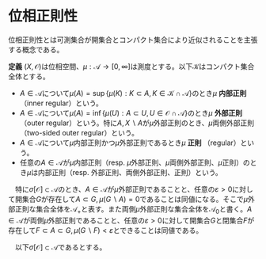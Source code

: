 
# 位相正則性

位相正則性とは可測集合が開集合とコンパクト集合により近似されることを主張する概念である。

__定義__ $(X, \mathcal{O})$は位相空間、$\mu:\mathscr{A}\rightarrow [0, \infty]$は測度とする。以下$\mathcal{K}$はコンパクト集合全体とする。

- $A\in\mathscr{A}$について$\mu (A)=\sup\lbrace \mu (K) : K\subset A, K\in\mathcal{K}\cap\mathscr{A} \rbrace$のとき$\mu$ **内部正則**（inner regular）という。
- $A\in\mathscr{A}$について$\mu (A)=\inf\lbrace \mu (U) : A\subset U, U\in\mathcal{O}\cap\mathscr{A} \rbrace$のとき$\mu$ **外部正則** （outer regular）という。特に$A, X\backslash A$が$\mu$外部正則のとき、$\mu$両側外部正則（two-sided outer regular）という。
- $A\in\mathscr{A}$について$\mu$内部正則かつ$\mu$外部正則であるとき$\mu$ **正則** （regular）という。
- 任意の$A\in\mathscr{A}$が$\mu$内部正則（resp. $\mu$外部正則、$\mu$両側外部正則、$\mu$正則）のとき$\mu$は内部正則（resp. 外部正則、両側外部正則、正則）という。

　特に$\sigma\lbrack \mathcal{O} \rbrack\subset\mathscr{A}$のとき、$A\in\mathscr{A}$が$\mu$外部正則であることと、任意の$\varepsilon>0$に対して開集合$G$が存在して$A\subset G, \mu (G\backslash A)=0$であることは同値になる。そこで$\mu$外部正則な集合全体を$\mathscr{A}_{+}$と表す。また両側$\mu$外部正則な集合全体を$\mathscr{A}_{0}$と書く。$A\in\mathscr{A}$が両側$\mu$外部正則であることと、任意の$\varepsilon>0$に対して開集合$G$と閉集合$F$が存在して$F\subset A\subset G, \mu (G\backslash F)\lt\varepsilon$とできることは同値である。

　以下$\sigma\lbrack \mathcal{O} \rbrack\subset\mathscr{A}$であるとする。

<!--
\begin{Prop}
$\mathscr{A}_{+}$は可算和で閉じる。
\end{Prop}
\begin{Proof}
$\{A_{n}\}\subset\mathscr{A}_{+}, A:=\bigcup A_{n}$とする。$\varepsilon>0$に対して開集合$G_{n}$を$A_{n}\subset G_{n}$かつ
\[ \mu (G_{n}\backslash A_{n})<\frac{\varepsilon}{2^{n}} \]
を満たすように取れる。$G:=\bigcup G_{n}$と置けば開集合で$G\backslash A\subset\bigcup G_{n}\backslash A_{n}$であるから
$\mu (G\backslash A)\le\sum\mu (G_{n}\backslash A_{n})<\varepsilon$が成り立つ。故に$A\in\mathscr{A}_{+}$を得る。
\end{Proof}

　開集合の加算交叉で表される集合を$G_{\delta}$-集合または内極限集合と言った。
同様に閉集合の加算和で表される集合を$F_{\sigma}$-集合と言う。

\begin{Def}
任意の閉集合が$G_{\delta}$集合であるとき、その位相空間は$G_{\delta}$空間と呼ぶ。
\footnote{あるいは同値な定義として任意の開集合が$F_{\sigma}$集合のとき$F_{\sigma}$空間と言っても良い。}
\end{Def}

　例えば距離空間$(X, \rho)$は$G_{\delta}$空間である。実際開集合$O$に対して
\[ F_{n}:=\left\{x\in X\mid \rho(x, X\backslash O)\le\frac{1}{n}\right\} \]
と定めれば$F_{n}$は閉集合で、かつ$O=\bigcup F_{n}$と表せる。

\begin{Prop}
$\mu$が有限なら$\mathscr{A}_{+}$は可算交叉で閉じる。
特に位相空間$(X, \mathcal{O})$が$G_{\delta}$空間なら$\mathcal{O}\subset\mathscr{A}_{0}$が成り立つ。
このとき$\mathscr{A}_{0}$は$\sigma$-加法族だから$\sigma[\mathcal{O}]\subset\mathscr{A}_{0}$が成り立つ。
\end{Prop}
\begin{Proof}
$\mu$は有限とする。$\{A_{n}\}\subset\mathscr{A}_{+}, A:=\bigcap A_{n}$とする。
$\varepsilon>0$に対して開集合$G_{n}$を$A_{n}\subset G_{n}$かつ
\[ \mu (G_{n}\backslash A_{n})<\frac{\varepsilon}{2^{n+1}} \]
を満たすように取れる。$G:=\bigcap G_{n}\in\mathscr{A}$と置く。
ここで$H_{n}:=\bigcap_{j=1}^{n}G_{j}$は$A$を含む開集合であって$H_{n}\searrow G$を満たす。
$\mu$は有限だから測度の減少列連続性より、ある番号$N$が存在して
\[ \mu (H_{N}\backslash G)<\frac{\varepsilon}{2} \]
を満たす。$G\backslash A\subset \bigcup (G_{n}\backslash A_{n})$であるから
\[ \mu (H_{N}\backslash A)\le\mu (H_{N}\backslash G)+\mu (G\backslash A)
<\frac{\varepsilon}{2}+\sum\mu (G_{n}\backslash A_{n})\le\varepsilon \]
を得る。

　$\mathcal{O}\subset\mathscr{A}_{+}$は明らか。$X\backslash O$は閉集合だから、$G_{\delta}$-空間の定義により可算個の開集合$O_{n}$を用いて
$X\backslash O=\bigcap O_{n}$と表せる。故に$X\backslash O\in\mathscr{A}_{+}$なので$\mathcal{O}\subset\mathscr{A}_{0}$を得る。
$\mathscr{A}_{0}$は$\sigma$-加法族になるので$\sigma[\mathcal{O}]\subset\mathscr{A}_{0}$が分かる。
\end{Proof}

\begin{Prop}
測度$\mu$に対し、ある$\{B_{n}\}\subset\mathcal{O}$が存在して$B_{n}\nearrow X, \mu (B_{n})<\infty$を満たすとする。
このとき$\sigma[\mathcal{O}]\subset\mathscr{A}_{0}$が成り立つ。
\end{Prop}
\begin{Proof}
$B\in\mathscr{A}$に対して$\mu_{n}(B):=\mu (B\cap B_{n})$と定めると$\mu_{n}:\mathscr{A}\rightarrow [0, \infty]$は有限測度となる。
$A\in\sigma[\mathcal{O}]$及び$\varepsilon>0$を取る。このとき$A\cap B_{n}\in\sigma[\mathcal{O}]\subset\mathscr{A}$である。
$G, H\in\mathcal{O}$として$A\cap B_{n}\subset G, X\backslash (A\cap B_{n})\subset H$かつ
$\mu_{n}(G\backslash (A\cap B_{n})), \mu_{n}(H\backslash (X\backslash (A\cap B_{n})))<\varepsilon$を満たすように取れる。
ここで$G_{n}:=G\cap B_{n}, H_{n}:=H\cap B_{n}$と置くと$G_{n}, H_{n}\in\mathcal{O}$であり、
$\mu (G_{n}\backslash (A\cap B_{n})), \mu (H_{n}\backslash (X\backslash (A\cap B_{n})))<\varepsilon$を満たす。
故に$A\cap B_{n}\in\mathscr{A}_{0}\subset\mathscr{A}_{+}$が従う。ここで$\mathscr{A}_{+}$は可算和で閉じるから
$A=\bigcup (A\cap B_{n})\in\mathscr{A}_{+}$を得る。一方$X\backslash A\in\sigma[\mathcal{O}]\subset\mathscr{A}_{+}$であるから
結局$A\in\mathscr{A}_{0}$を得る。
\end{Proof}

　完備化との関係を見る。

\begin{Prop}
$(X, \mathcal{O})$は$G_{\delta}$-空間、$\mu:\mathscr{A}\rightarrow [0, \infty]$は
$\sigma[\mathcal{O}]\subset\mathscr{A}_{0}$なる測度とする。
$(\mathscr{A}^{\mu}, \mu^{*})$を$(\mathscr{A}, \mu)$の完備化とすると、
$A\in\sigma[\mathcal{O}]^{\mu}$は両側$\mu^{*}$-外部正則となる。つまり$\sigma[\mathcal{O}]^{\mu}\subset\mathscr{A}_{0}$となる。
\end{Prop}
\begin{Proof}
$A_{0}, A_{1}\in\sigma[\mathcal{O}]$を$A_{0}\subset A\subset A_{1}$かつ$\mu (A_{1}\backslash A_{0})=0$であるように取れる。
$A_{j}\in\mathscr{A}_{0}$より閉集合$F$及び開集合$G$を
\[ F\subset A_{0}, A_{1}\subset G, \mu (A_{0}\backslash F), \mu (G\backslash A_{1})<\frac{\varepsilon}{2} \]
となるように取れる。故に
\[ F\subset A\subset G, \mu^{*}(G\backslash F)=\mu (G\backslash F)
=\mu (G\backslash A_{1})+\mu (A_{1}\backslash A_{0})+\mu (A_{0}\backslash F)<\varepsilon \]
が成り立つ。
\end{Proof}

　距離空間$(X, \rho)$の開集合全体を$\mathcal{O}_{\rho}$とし、この上のボレル集合体を$\mathscr{B}(X):=\sigma[\mathcal{O}_{\rho}]$と書く。
この上の測度$\mu:\mathscr{B}(X)\rightarrow [0, \infty]$に対して
\[ B\in\mathscr{B}(X)\textup{が有界なら}\mu (B)<\infty \]
という条件を加える。このとき例えば適当な点$a\in X$を取り、$B_{n}:=\{x\in X\mid \rho (x, a)<n\}$と置けば$B_{n}$は開集合でかつ
$B_{n}\nearrow X, \mu (B_{n})<\infty$を満たすので、$\mu$は両側外部正則であり、更に先の命題により$\mu^{*}$も両側外部正則となる。

　一方で内部正則性は単純には従わず、更なる条件を付け加える必要となる。
事実として完備距離空間において全有界かつ閉な集合はコンパクトになる。
\footnote{$K\subset X$が全有界とは、任意の$\delta>0$に対し有限個の半径$\delta$の開球で覆えることであった。}

\begin{Thm}[ウラム]
$X$が可分、即ち稠密な加算部分集合を持つとする。$A\in\mathscr{B}(X)^{\mu}$は両側$\mu^{*}$-外部正則であるから$\varepsilon>0$に対し
閉集合$F$及び開集合$G$が$F\subset A\subset G, \mu (G\backslash F)<\varepsilon$を満たすように取れた。
このとき$\mu^{*}(A)<\infty$なら上記の閉集合$F$として全有界なものが取れる。更に$X$が距離空間として完備なら$F$はコンパクトに取れる。
\end{Thm}
\begin{Proof}
$G\in\mathcal{O}$が$\mu (G)<\infty$を満たすとき、任意の$\varepsilon>0$に対して
全有界な閉集合$K$を$K\subset G, \mu (G\backslash K)<\infty$が取れることを示す。
$X$は可分なので、稠密な可算部分集合$D$を持つ。ここで$n\in\mathbb{N}$に対し
\[ I_{n}:=\left\{(x, m)\in D\times\mathbb{N}\mid m\ge n, \overline{B}(x; \frac{1}{m})\right\} \]
と定める。ただし$\overline{B}(x; r)$は$x$を中心とする半径$r$以下の元全体とする。
また$I_{n}$の有限部分集合列$I_{n}(l)\nearrow I_{n}$を取る。
\[ G=\bigcup_{(x, m)\in I_{n}}\overline{B}(x; \frac{1}{m}) \]
が成り立つことに注意すると、任意の$\varepsilon>0$及び$n$に対し、$l_{n}\in\mathbb{N}$が存在して
\[ K_{n}:=\bigcup_{(x, m)\in I_{n}(l_{n})}\overline{B}(x; \frac{1}{m}) \]
と置けば
\[ \mu (G)<\mu (K_{n})+\frac{\varepsilon}{2^{n}} \]
を満たすように取れる。$K:=\bigcap K_{n}$は全有界であり、また閉集合でもある。
特に$K\subset G$かつ$\mu (G\backslash K)\le\sum\mu (G\backslash K_{n})<\varepsilon$を満たす。
この$K$は$X$が完備なら先に述べた事実よりコンパクトになる。

　$A\in\mathscr{B}(X)^{\mu}$は$\mu^{*}(A)<\infty$を満たすとする。$\varepsilon>0$に対し閉集合$F$及び開集合$G$を取り、
\[ F\subset A\subset G, \mu (G\backslash F)<\frac{\varepsilon}{2} \]
を満たすようにできる。このとき
\[ \mu (G)=\mu (G\backslash F)+\mu (F)<\frac{\varepsilon}{2}+\mu^{*}(A)<\infty \]
であるから、先に述べたことより全有界かつ閉な$K\subset G$を
\[ \mu (G\backslash K)<\frac{\varepsilon}{2} \]
となるように取れる。$F\cap K\subset A$は全有界かつ閉で、
$\mu (G\backslash (F\cap K))\le \mu (G\backslash F)+\mu (G\backslash K)<\varepsilon$
を満たす。特に$X$が完備なら$K$がコンパクトだから$F\cap K$もコンパクトになる。　
\end{Proof}

\begin{Cor}
可分な完備距離空間上の測度$\mu:\mathscr{B}(X)\rightarrow [0, \infty]$が
有界な$B\in\mathscr{B}(X)$に対して$\mu (B)<\infty$を満たすとする。
このとき$\mu, \mu^{*}$は正則である。
\end{Cor}
\begin{Proof}
以下コンパクト集合全体を$\mathcal{K}$と書く。距離空間はハウスドウルフ空間でもあるのでコンパクト集合は閉集合でもある。
$A\in\mathscr{B}(X)^{\mu}$とする。$\sup_{A\supset K\in\mathcal{K}}\mu^{*}(K)\ge\mu^{*}(A)$を示せば十分である。
$\mu^{*}(A)<\infty$ならコンパクトな$F$を取り$\mu^{*}(A)=\mu (F)+\mu^{*}(A\backslash F)<\mu (F)+\varepsilon$と出来るので従う。
$\mu^{*}(A)=\infty$のときは単に閉集合として$F$が取れるが、
\[ \mu^{*}(F)=\mu (F)\ge\mu (A_{0})=\mu^{*}(A)=\infty \]
である。$\overline{B_{n}}\cap F$は有界閉集合だが$X$は完備距離空間なのでコンパクトになる。
これは$F$への増大列となるので結局$\mu^{*}$の増大列連続性より$\sup_{A\supset K\in\mathcal{K}}\mu^{*}(K)=\infty$となる。
\end{Proof}
-->